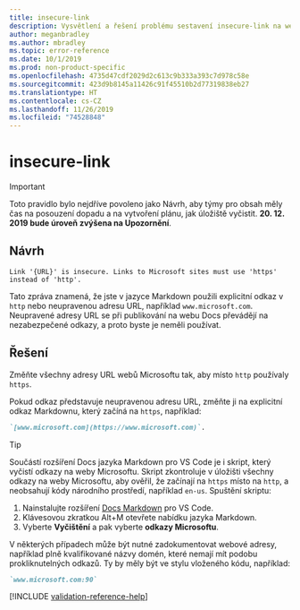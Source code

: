 ```yaml
---
title: insecure-link
description: Vysvětlení a řešení problému sestavení insecure-link na webu Docs
author: meganbradley
ms.author: mbradley
ms.topic: error-reference
ms.date: 10/1/2019
ms.prod: non-product-specific
ms.openlocfilehash: 4735d47cdf2029d2c613c9b333a393c7d978c58e
ms.sourcegitcommit: 423d9b8145a11426c91f45510b2d77319838eb27
ms.translationtype: HT
ms.contentlocale: cs-CZ
ms.lasthandoff: 11/26/2019
ms.locfileid: "74528848"
---
```

# <a name="insecure-link"></a>insecure-link

> [!IMPORTANT]
> Toto pravidlo bylo nejdříve povoleno jako Návrh, aby týmy pro obsah měly čas na posouzení dopadu a na vytvoření plánu, jak úložiště vyčistit. **20. 12. 2019 bude úroveň zvýšena na Upozornění**.

## <a name="suggestion"></a>Návrh

`Link '{URL}' is insecure. Links to Microsoft sites must use 'https' instead of 'http'.`

Tato zpráva znamená, že jste v jazyce Markdown použili explicitní odkaz v `http` nebo neupravenou adresu URL, například `www.microsoft.com`. Neupravené adresy URL se při publikování na webu Docs převádějí na nezabezpečené odkazy, a proto byste je neměli používat.

## <a name="resolution"></a>Řešení

Změňte všechny adresy URL webů Microsoftu tak, aby místo `http` používaly `https`.

Pokud odkaz představuje neupravenou adresu URL, změňte ji na explicitní odkaz Markdownu, který začíná na `https`, například:

```md
`[www.microsoft.com](https://www.microsoft.com)`.
```

> [!TIP]
> Součástí rozšíření Docs jazyka Markdown pro VS Code je i skript, který vyčistí odkazy na weby Microsoftu. Skript zkontroluje v úložišti všechny odkazy na weby Microsoftu, aby ověřil, že začínají na `https` místo na `http`, a neobsahují kódy národního prostředí, například `en-us`. Spuštění skriptu:
>
> 1. Nainstalujte rozšíření [Docs Markdown](https://marketplace.visualstudio.com/items?itemName=docsmsft.docs-markdown) pro VS Code.
> 1. Klávesovou zkratkou Alt+M otevřete nabídku jazyka Markdown.
> 1. Vyberte **Vyčištění** a pak vyberte **odkazy Microsoftu**.

V některých případech může být nutné zadokumentovat webové adresy, například plně kvalifikované názvy domén, které nemají mít podobu prokliknutelných odkazů. Ty by měly být ve stylu vloženého kódu, například:

```md
`www.microsoft.com:90`
```

<!--make sure to add this file to your includes folder and verify the path-->
[!INCLUDE [validation-reference-help](includes/validation-reference-help.md)]
